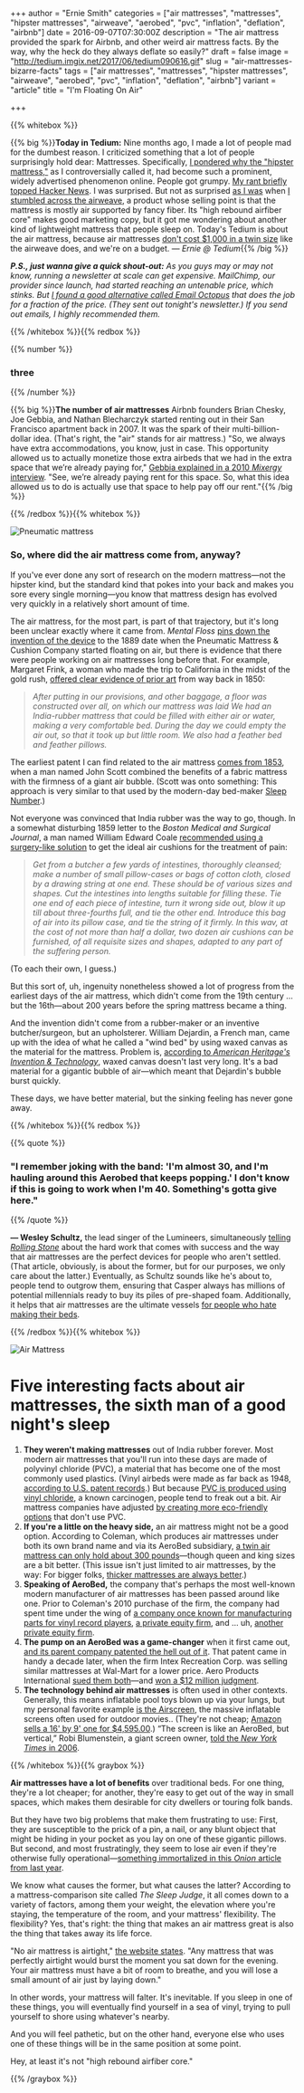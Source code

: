 +++
author = "Ernie Smith"
categories = ["air mattresses", "mattresses", "hipster mattresses", "airweave", "aerobed", "pvc", "inflation", "deflation", "airbnb"]
date = 2016-09-07T07:30:00Z
description = "The air mattress provided the spark for Airbnb, and other weird air mattress facts. By the way, why the heck do they always deflate so easily?"
draft = false
image = "http://tedium.imgix.net/2017/06/tedium090616.gif"
slug = "air-mattresses-bizarre-facts"
tags = ["air mattresses", "mattresses", "hipster mattresses", "airweave", "aerobed", "pvc", "inflation", "deflation", "airbnb"]
variant = "article"
title = "I'm Floating On Air"

+++

{{% whitebox %}}

{{% big %}}**Today in Tedium:** Nine months ago, I made a lot of people mad for the dumbest reason. I criticized something that a lot of people surprisingly hold dear: Mattresses. Specifically, [I pondered why the "hipster mattress,"](http://tedium.co/2016/01/14/hipster-mattresses-casper-yogabed/) as I controversially called it, had become such a prominent, widely advertised phenomenon online. People got grumpy. [My rant briefly topped Hacker News](http://readtedium.tumblr.com/post/137501553967/hipster-mattresses). I was surprised. But not as surprised [as I was](https://twitter.com/ShortFormErnie/status/769352616086233089) when [I stumbled across the airweave](https://www.airweave.com/), a product whose selling point is that the mattress is mostly air supported by fancy fiber. Its "high rebound airfiber core" makes good marketing copy, but it got me wondering about another kind of lightweight mattress that people sleep on. Today's Tedium is about the air mattress, because air mattresses [don't cost $1,000 in a twin size](https://www.airweave.com/products/airweave-8-5) like the airweave does, and we're on a budget. *— Ernie @ Tedium*{{% /big %}}

_**P.S., just wanna give a quick shout-out:** As you guys may or may not know, running a newsletter at scale can get expensive. MailChimp, our provider since launch, had started reaching an untenable price, which stinks. But [I found a good alternative called Email Octopus](http://bit.ly/2crplP0) that does the job for a fraction of the price. (They sent out tonight's newsletter.) If you send out emails, I highly recommended them._


{{% /whitebox %}}{{% redbox %}}

{{% number %}}

### three

{{% /number %}}

{{% big %}}**The number of air mattresses** Airbnb founders Brian Chesky, Joe Gebbia, and Nathan Blecharczyk started renting out in their San Francisco apartment back in 2007. It was the spark of their multi-billion-dollar idea. (That's right, the "air" stands for air mattress.) "So, we always have extra accommodations, you know, just in case. This opportunity allowed us to actually monetize those extra airbeds that we had in the extra space that we’re already paying for," [Gebbia explained in a 2010 *Mixergy* interview](https://mixergy.com/interviews/airbnb-chesky-gebbia/). "See, we’re already paying rent for this space. So, what this idea allowed us to do is actually use that space to help pay off our rent."{{% /big %}}

{{% /redbox %}}{{% whitebox %}}

![Pneumatic mattress](http://tedium.imgix.net/2017/06/0907_pneumatic.jpg)

### So, where did the air mattress come from, anyway?

If you've ever done any sort of research on the modern mattress—not the hipster kind, but the standard kind that pokes into your back and makes you sore every single morning—you know that mattress design has evolved very quickly in a relatively short amount of time.

The air mattress, for the most part, is part of that trajectory, but it's long been unclear exactly where it came from. *Mental Floss* [pins down the invention of the device](http://mentalfloss.com/article/27766/your-camping-equipments-fascinating-history) to the 1889 date when the Pneumatic Mattress & Cushion Company started floating on air, but there is evidence that there were people working on air mattresses long before that. For example, Margaret Frink, a woman who made the trip to California in the midst of the gold rush, [offered clear evidence of prior art](https://books.google.com/books?id=TbcitOUFNTMC&pg=PA45&lpg=PA45#v=onepage&q&f=false) from way back in 1850:

> *After putting in our provisions, and other baggage, a floor was constructed over all, on which our mattress was laid We had an India-rubber mattress that could be filled with either air or water, making a very comfortable bed. During the day we could empty the air out, so that it took up but little room. We also had a feather bed and feather pillows.*

The earliest patent I can find related to the air mattress [comes from 1853](https://patents.google.com/patent/US10139A/en), when a man named John Scott combined the benefits of a fabric mattress with the firmness of a giant air bubble. (Scott was onto something: This approach is very similar to that used by the modern-day bed-maker [Sleep Number](http://www.sleepnumber.com/).)

Not everyone was convinced that India rubber was the way to go, though. In a somewhat disturbing 1859 letter to the *Boston Medical and Surgical Journal*, a man named William Edward Coale [recommended using a surgery-like solution](https://books.google.com/books?id=W7tBAQAAMAAJ&pg=PA318#v=onepage&q&f=false) to get the ideal air cushions for the treatment of pain:

>  *Get from a butcher a few yards of intestines, thoroughly cleansed; make a number of small pillow-cases or bags of cotton cloth, closed by a drawing string at one end. These should be of various sizes and shapes. Cut the intestines into lengths suitable for filling these. Tie one end of each piece of intestine, turn it wrong side out, blow it up till about three-fourths full, and tie the other end. Introduce this bag of air into its pillow case, and tie the string of it firmly. In this wav, at the cost of not more than half a dollar, two dozen air cushions can be furnished, of all requisite sizes and shapes, adapted to any part of the suffering person.*

(To each their own, I guess.)

But this sort of, uh, ingenuity nonetheless showed a lot of progress from the earliest days of the air mattress, which didn't come from the 19th century … but the 16th—about 200 years before the spring mattress became a thing.

And the invention didn't come from a rubber-maker or an inventive butcher/surgeon, but an upholsterer. William Dejardin, a French man, came up with the idea of what he called a "wind bed" by using waxed canvas as the material for the mattress. Problem is, [according to *American Heritage's Invention & Technology*](http://www.inventionandtech.com/content/mattress-0?page=2), waxed canvas doesn't last very long. It's a bad material for a gigantic bubble of air—which meant that Dejardin's bubble burst quickly. 

These days, we have better material, but the sinking feeling has never gone away.

{{% /whitebox %}}{{% redbox %}}

{{% quote %}}

### "I remember joking with the band: 'I'm almost 30, and I'm hauling around this Aerobed that keeps popping.' I don't know if this is going to work when I'm 40. Something's gotta give here."

{{% /quote %}}

**— Wesley Schultz,** the lead singer of the Lumineers, simultaneously [telling *Rolling Stone*](http://www.rollingstone.com/music/news/lumineers-on-second-album-pressure-managing-sudden-fame-20160405) about the hard work that comes with success and the way that air mattresses are the perfect devices for people who aren't settled. (That article, obviously, is about the former, but for our purposes, we only care about the latter.) Eventually, as Schultz sounds like he's about to, people tend to outgrow them, ensuring that Casper always has millions of potential millennials ready to buy its piles of pre-shaped foam. Additionally, it helps that air mattresses are the ultimate vessels [for people who hate making their beds](http://tedium.co/2015/09/01/the-stupidity-of-making-the-bed/).

{{% /redbox %}}{{% whitebox %}}

![Air Mattress](http://tedium.imgix.net/2017/06/0907_mattress.jpg)

# Five interesting facts about air mattresses, the sixth man of a good night's sleep

1. **They weren't making mattresses** out of India rubber forever. Most modern air mattresses that you'll run into these days are made of polyvinyl chloride (PVC), a material that has become one of the most commonly used plastics. (Vinyl airbeds were made as far back as 1948, [according to U.S. patent records](https://patents.google.com/patent/US2620493A/en).) But because [PVC is produced using vinyl chloride](https://www3.epa.gov/airtoxics/hlthef/vinylchl.html), a known carcinogen, people tend to freak out a bit. Air mattress companies have adjusted [by creating more eco-friendly options](http://amzn.to/2czW6d0) that don't use PVC.
2. **If you're a little on the heavy side,** an air mattress might not be a good option. According to Coleman, which produces air mattresses under both its own brand name and via its AeroBed subsidiary, [a twin air mattress can only hold about 300 pounds](http://coleman.custhelp.com/app/answers/detail/a_id/1896/~/airbed-weight-limit)—though queen and king sizes are a bit better. (This issue isn't just limited to air mattresses, by the way: For bigger folks, [thicker mattresses are always better](http://sleepopolis.com/best-mattress/best-mattress-for-heavy-people/).)
3. **Speaking of AeroBed,** the company that's perhaps the most well-known modern manufacturer of air mattresses has been passed around like one. Prior to Coleman's 2010 purchase of the firm, the company had spent time under the wing of [a company once known for manufacturing parts for vinyl record players](http://prev.dailyherald.com/story/?id=278408), [a private equity firm](http://www.thefreelibrary.com/Trivest+Acquires+Aero+Products+International,+Inc.,+Maker+of+the...-a075465231), and … uh, [another private equity firm](http://www.prnewswire.com/news-releases/investcorp-to-acquire-aero-products-international-76639867.html). 
4. **The pump on an AeroBed was a game-changer** when it first came out, [and its parent company patented the hell out of it](https://www.google.com/patents/US5367726). That patent came in handy a decade later, when the firm Intex Recreation Corp. was selling similar mattresses at Wal-Mart for a lower price. Aero Products International [sued them both](http://www.finnegan.com/publications/federalcircuit/FCCDetail.aspx?pub=1f0ac15a-3ee3-4c61-afb4-54e3f1bdefe4)—and [won a $12 million judgment](http://www.prnewswire.com/news-releases/federal-circuit-affirms-jury-verdict-in-favor-of-aero-products-55977002.html).
5. **The technology behind air mattresses** is often used in other contexts. Generally, this means inflatable pool toys blown up via your lungs, but my personal favorite example [is the Airscreen](http://www.airscreen.com/), the massive inflatable screens often used for outdoor movies.. (They're not cheap; [Amazon sells a 16' by 9' one for $4,595.00](http://amzn.to/2c68FLM).) “The screen is like an AeroBed, but vertical,” Robi Blumenstein, a giant screen owner, [told the *New York Times* in 2006](http://www.nytimes.com/2007/04/12/garden/12theaters.html).

{{% /whitebox %}}{{% graybox %}}

**Air mattresses have a lot of benefits** over traditional beds. For one thing, they're a lot cheaper; for another, they're easy to get out of the way in small spaces, which makes them desirable for city dwellers or touring folk bands.

But they have two big problems that make them frustrating to use: First, they are susceptible to the prick of a pin, a nail, or any blunt object that might be hiding in your pocket as you lay on one of these gigantic pillows. But second, and most frustratingly, they seem to lose air even if they're otherwise fully operational—[something immortalized in this *Onion* article from last year](http://www.theonion.com/article/guest-given-air-mattress-will-slowly-deflate-throu-50646).

We know what causes the former, but what causes the latter? According to a mattress-comparison site called *The Sleep Judge*, it all comes down to a variety of factors, among them your weight, the elevation where you're staying, the temperature of the room, and your mattress' flexibility. The flexibility? Yes, that's right: the thing that makes an air mattress great is also the thing that takes away its life force.

"No air mattress is airtight," [the website states](http://www.thesleepjudge.com/why-do-air-mattresses-deflate-overnight/). "Any mattress that was perfectly airtight would burst the moment you sat down for the evening. Your air mattress must have a bit of room to breathe, and you will lose a small amount of air just by laying down."

In other words, your mattress will falter. It's inevitable. If you sleep in one of these things, you will eventually find yourself in a sea of vinyl, trying to pull yourself to shore using whatever's nearby.

And you will feel pathetic, but on the other hand, everyone else who uses one of these things will be in the same position at some point.

Hey, at least it's not "high rebound airfiber core."

{{% /graybox %}}